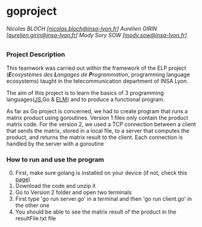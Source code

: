 # goproject

###### _Nicolas BLOCH [nicolas.bloch@insa-lyon.fr] Aurélien GIRIN [aurelien.girin@insa-lyon.fr] Mody Sory SOW [mody.sow@insa-lyon.fr]_

### Project Description

This teamwork was carried out within the framework of the ELP project (___E___*cosystèmes des* ___L___*angages de* ___P___*rogrammation*, programming 
language ecosystems) taught in the telecommunication department of INSA Lyon. 


The aim of this project is to learn the basics of 3 programming languages([JS](https://github.com/jesuisjayus/jsproject "jsproject"),Go & [ELM](https://github.com/jesuisjayus/elmproject "elmproject")) and to produce a functional program.

As far as Go project is concerned, we had to create program that runs a matrix product using goroutines. Version 1 files only contain the product matrix code. For the version 2, we used a TCP connection between a client that sends the matrix, stored in a local file, to a server that computes the product, and returns the matrix result to the client. Each connection is handled by the server with a goroutine

### How to run and use the program 

0. First, make sure golang is installed on your device (if not, check this [page](https://go.dev/doc/install))
1. Download the code and unzip it
2. Go to Version 2 folder and open two terminals
3. First type 'go run server.go' in a terminal and then 'go run client.go' in the other one
4. You should be able to see the matrix result of the product in the resultFile.txt file
